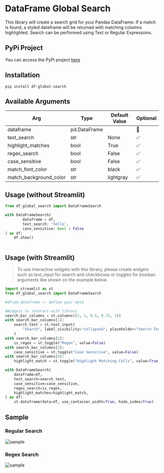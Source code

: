 # DataFrame Global Search

This library will create a search grid for your Pandas DataFrame. If a match is found, a styled dataframe will be returned with matching columns highlighted. Search can be performed using Text or Regular Expressions. 

## PyPi Project
You can access the PyPi project [here](https://pypi.org/project/df-global-search/)
## Installation 
```shell
pip install df-global-search
```

## Available Arguments

|Arg|Type|Default Value|Optional|
|---|---|---|---|
|dataframe|pd.DataFrame||🚫|
|text_search| str| None|✅|
|highlight_matches|bool|True|✅|
|regex_search|bool|False|✅|
|case_sensitive|bool|False|✅
|match_font_color|str|black|✅|
|match_background_color|str|lightgray|✅|

## Usage (without Streamlit)
``` python
from df_global_search import DataFrameSearch

with DataFrameSearch(
        dataframe = df,
        text_search: 'hello',
        case_sensitive: bool = False
) as df:
    df.show()
    
```
## Usage (with Streamlit)
>To use interactive widgets with this library, please create widgets such as text_input for search and checkboxes or toggles for boolean arguments like shown on the example below.

``` python
import streamlit as st
from df_global_search import DataFrameSearch

#df=pd.dataframe <- define your data

#Widgets to interact with library
search_bar_columns = st.columns((2, 1, 0.5, 0.75, 1))
with search_bar_columns[1]:
    search_text = st.text_input(
        "Search", label_visibility="collapsed", placeholder="Search Text"
    )
with search_bar_columns[2]:
    is_regex = st.toggle("Regex", value=False)
with search_bar_columns[3]:
    case_sensitive = st.toggle("Case Sensitive", value=False)
with search_bar_columns[4]:
    highlight_match = st.toggle("Highlight Matching Cells", value=True)

with DataFrameSearch(
    dataframe=df,
    text_search=search_text,
    case_sensitive=case_sensitive,
    regex_search=is_regex,
    highlight_matches=highlight_match,
) as df:
    st.dataframe(data=df, use_container_width=True, hide_index=True)

```


## Sample

### Regular Search
![sample](images/regular_search.png "Regular Search")

### Regex Search

![sample](images/regex_search.png "Regular Search")